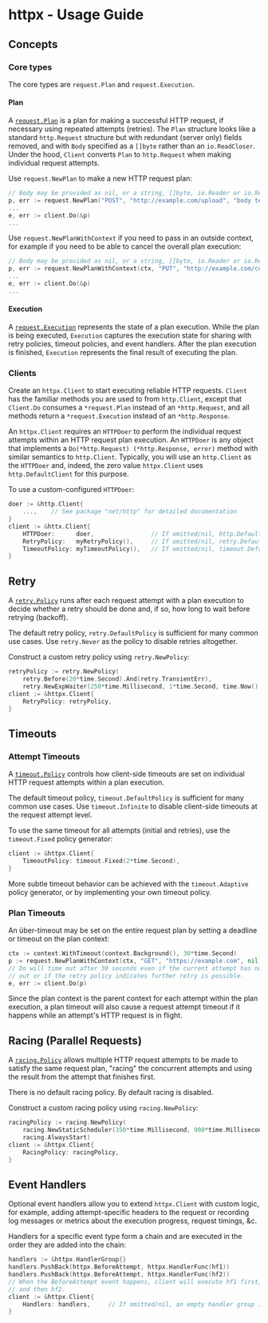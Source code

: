 httpx - Usage Guide
===================

## Concepts

### Core types

The core types are `request.Plan` and `request.Execution`.

#### Plan

A [`request.Plan`](https://pkg.go.dev/github.com/gogama/httpx/request#Plan) is a
plan for making a successful HTTP request, if necessary using repeated attempts
(retries). The `Plan` structure looks like a standard `http.Request` structure
but with redundant (server only) fields removed, and with `Body` specified as a
`[]byte` rather than an `io.ReadCloser`. Under the hood, `Client` converts
`Plan` to `http.Request` when making individual request attempts.

Use `request.NewPlan` to make a new HTTP request plan:

```go
// Body may be provided as nil, or a string, []byte, io.Reader or io.ReadCloser.
p, err := request.NewPlan("POST", "http://example.com/upload", "body text")
...
e, err := client.Do(&p)
...
```

Use `request.NewPlanWithContext` if you need to pass in an outside context, for
example if you need to be able to cancel the overall plan execution:

```go
// Body may be provided as nil, or a string, []byte, io.Reader or io.ReadCloser.
p, err := request.NewPlanWithContext(ctx, "PUT", "http://example.com/collections/1", "body text")
...
e, err := client.Do(&p)
...
```

#### Execution

A [`request.Execution`](https://pkg.go.dev/github.com/gogama/httpx/request#Execution)
represents the state of a plan execution. While the plan is being executed,
`Execution` captures the execution state for sharing with retry policies,
timeout policies, and event handlers. After the plan execution is finished,
`Execution` represents the final result of executing the plan.

### Clients

Create an `httpx.Client` to start executing reliable HTTP requests. `Client` has
the familiar methods you are used to from `http.Client`, except that `Client.Do`
consumes a `*request.Plan` instead of an `*http.Request`, and all methods return
a `*request.Execution` instead of an `*http.Response`.

An `httpx.Client` requires an `HTTPDoer` to perform the individual request
attempts within an HTTP request plan execution. An `HTTPDoer` is any object that
implements a `Do(*http.Request) (*http.Response, error)` method with similar
semantics to `http.Client`. Typically, you will use an `http.Client` as the
`HTTPDoer` and, indeed, the zero value `httpx.Client` uses `http.DefaultClient`
for this purpose.

To use a custom-configured `HTTPDoer`:

```go
doer := &http.Client{
	...,    // See package "net/http" for detailed documentation
}
client := &httx.Client{
	HTTPDoer:      doer,                // If omitted/nil, http.DefaultClient is used
	RetryPolicy:   myRetryPolicy(),     // If omitted/nil, retry.DefaultPolicy is used
	TimeoutPolicy: myTimeoutPolicy(),   // If omitted/nil, timeout.DefaultPolicy is used
}
```

## Retry

A [`retry.Policy`](https://pkg.go.dev/github.com/gogama/httpx/retry#Policy) runs
after each request attempt with a plan execution to decide whether a retry should
be done and, if so, how long to wait before retrying (backoff).

The default retry policy, `retry.DefaultPolicy` is sufficient for many common
use cases. Use `retry.Never` as the policy to disable retries altogether.

Construct a custom retry policy using `retry.NewPolicy`:

```go
retryPolicy := retry.NewPolicy(
	retry.Before(20*time.Second).And(retry.TransientErr),
	retry.NewExpWaiter(250*time.Millisecond, 1*time.Second, time.Now() /* jitter seed */))
client := &httpx.Client{
	RetryPolicy: retryPolicy,
}
```

## Timeouts

### Attempt Timeouts

A [`timeout.Policy`](https://pkg.go.dev/github.com/gogama/httpx/timeout#Policy)
controls how client-side timeouts are set on individual HTTP request attempts
within a plan execution.

The default timeout policy, `timeout.DefaultPolicy` is sufficient for many
common use cases. Use `timeout.Infinite` to disable client-side timeouts at the
request attempt level.

To use the same timeout for all attempts (initial and retries), use the
`timeout.Fixed` policy generator:

```go
client := &httpx.Client{
	TimeoutPolicy: timeout.Fixed(2*time.Second),
}
```

More subtle timeout behavior can be achieved with the `timeout.Adaptive` policy
generator, or by implementing your own timeout policy.

### Plan Timeouts

An über-timeout may be set on the entire request plan by setting a deadline or
timeout on the plan context:

```go
ctx := context.WithTimeout(context.Background(), 30*time.Second)
p := request.NewPlanWithContext(ctx, "GET", "https://example.com", nil)
// Do will time out after 30 seconds even if the current attempt has not timed
// out or if the retry policy indicates further retry is possible. 
e, err := client.Do(p) 
```

Since the plan context is the parent context for each attempt within the plan
execution, a plan timeout will also cause a request attempt timeout if it
happens while an attempt's HTTP request is in flight.

## Racing (Parallel Requests)

A [`racing.Policy`](https://pkg.go.dev/github.com/gogama/httpx/racing#Policy)
allows multiple HTTP request attempts to be made to satisfy the same request
plan, "racing" the concurrent attempts and using the result from the attempt
that finishes first.

There is no default racing policy. By default racing is disabled.

Construct a custom racing policy using `racing.NewPolicy`:

```go
racingPolicy := racing.NewPolicy(
	racing.NewStaticScheduler(350*time.Millisecond, 900*time.Millisecond),
	racing.AlwaysStart)
client := &httpx.Client{
	RacingPolicy: racingPolicy,
}
```

## Event Handlers

Optional event handlers allow you to extend `httpx.Client` with custom logic,
for example, adding attempt-specific headers to the request or recording log
messages or metrics about the execution progress, request timings, &c.

Handlers for a specific event type form a chain and are executed in the order
they are added into the chain:

```go
handlers := &httpx.HandlerGroup{}
handlers.PushBack(httpx.BeforeAttempt, httpx.HandlerFunc(hf1))
handlers.PushBack(httpx.BeforeAttempt, httpx.HandlerFunc(hf2))
// When the BeforeAttempt event happens, client will execute hf1 first,
// and then hf2.
client := &httpx.Client{
	Handlers: handlers,     // If omitted/nil, an empty handler group is used
}
```
